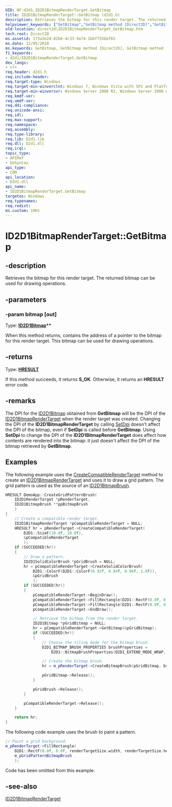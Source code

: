 ```yaml
---
UID: NF:d2d1.ID2D1BitmapRenderTarget.GetBitmap
title: ID2D1BitmapRenderTarget::GetBitmap (d2d1.h)
description: Retrieves the bitmap for this render target. The returned bitmap can be used for drawing operations.helpviewer_keywords: ["GetBitmap","GetBitmap method [Direct2D]","GetBitmap method [Direct2D]","ID2D1BitmapRenderTarget interface","ID2D1BitmapRenderTarget interface [Direct2D]","GetBitmap method","ID2D1BitmapRenderTarget.GetBitmap","ID2D1BitmapRenderTarget::GetBitmap","d2d1/ID2D1BitmapRenderTarget::GetBitmap","direct2d.ID2D1BitmapRenderTarget_GetBitmap"]
old-location: direct2d\ID2D1BitmapRenderTarget_GetBitmap.htm
tech.root: Direct2D
ms.assetid: 173a3e2d-82b8-4c33-9a74-1bbf755bbf65
ms.date: 12/05/2018
ms.keywords: GetBitmap, GetBitmap method [Direct2D], GetBitmap method [Direct2D],ID2D1BitmapRenderTarget interface, ID2D1BitmapRenderTarget interface [Direct2D],GetBitmap method, ID2D1BitmapRenderTarget.GetBitmap, ID2D1BitmapRenderTarget::GetBitmap, d2d1/ID2D1BitmapRenderTarget::GetBitmap, direct2d.ID2D1BitmapRenderTarget_GetBitmap
f1_keywords:
- d2d1/ID2D1BitmapRenderTarget.GetBitmap
dev_langs:
- c++
req.header: d2d1.h
req.include-header: 
req.target-type: Windows
req.target-min-winverclnt: Windows 7, Windows Vista with SP2 and Platform Update for Windows Vista [desktop apps \| UWP apps]
req.target-min-winversvr: Windows Server 2008 R2, Windows Server 2008 with SP2 and Platform Update for Windows Server 2008 [desktop apps \| UWP apps]
req.kmdf-ver: 
req.umdf-ver: 
req.ddi-compliance: 
req.unicode-ansi: 
req.idl: 
req.max-support: 
req.namespace: 
req.assembly: 
req.type-library: 
req.lib: D2d1.lib
req.dll: D2d1.dll
req.irql: 
topic_type:
- APIRef
- kbSyntax
api_type:
- COM
api_location:
- D2d1.dll
api_name:
- ID2D1BitmapRenderTarget.GetBitmap
targetos: Windows
req.typenames: 
req.redist: 
ms.custom: 19H1
---
```


# ID2D1BitmapRenderTarget::GetBitmap


## -description


Retrieves the bitmap for this render target. The returned bitmap can be used for drawing operations.


## -parameters




### -param bitmap [out]

Type: <b><a href="https://docs.microsoft.com/windows/desktop/api/d2d1/nn-d2d1-id2d1bitmap">ID2D1Bitmap</a>**</b>

When this method returns, contains the address of a pointer to the bitmap for this render target. This bitmap can be used for drawing operations.


## -returns



Type: <b><a href="/windows/win32/com/structure-of-com-error-codes">HRESULT</a></b>

If this method succeeds, it returns <b xmlns:loc="http://microsoft.com/wdcml/l10n">S_OK</b>. Otherwise, it returns an <b xmlns:loc="http://microsoft.com/wdcml/l10n">HRESULT</b> error code.




## -remarks



The DPI for the <a href="https://docs.microsoft.com/windows/desktop/api/d2d1/nn-d2d1-id2d1bitmap">ID2D1Bitmap</a> obtained from <b>GetBitmap</b> will be the DPI of the <a href="https://docs.microsoft.com/windows/desktop/api/d2d1/nn-d2d1-id2d1bitmaprendertarget">ID2D1BitmapRenderTarget</a> when the render target was created. Changing the DPI of the <b>ID2D1BitmapRenderTarget</b> by calling  <a href="https://docs.microsoft.com/windows/desktop/api/d2d1/nf-d2d1-id2d1rendertarget-setdpi">SetDpi</a> doesn't affect the DPI of the bitmap, even if <b>SetDpi</b> is called before <b>GetBitmap</b>. Using <b>SetDpi</b> to change the DPI of the <b>ID2D1BitmapRenderTarget</b> does affect how contents are rendered into the bitmap: it just doesn't affect the DPI of the bitmap retrieved by <b>GetBitmap</b>.


## Examples

The following example uses the <a href="/windows/win32/api/d2d1/nf-d2d1-id2d1rendertarget-createcompatiblerendertarget(constd2d1_size_f_constd2d1_size_u_constd2d1_pixel_format_d2d1_compatible_render_target_options_id2d1bitmaprendertarget)">CreateCompatibleRenderTarget</a> method to create an <a href="https://docs.microsoft.com/windows/desktop/api/d2d1/nn-d2d1-id2d1bitmaprendertarget">ID2D1BitmapRenderTarget</a> and uses it to  draw a grid pattern. The grid pattern is used as the source of an <a href="https://docs.microsoft.com/windows/desktop/api/d2d1/nn-d2d1-id2d1bitmapbrush">ID2D1BitmapBrush</a>.


```cpp
HRESULT DemoApp::CreateGridPatternBrush(
    ID2D1RenderTarget *pRenderTarget,
    ID2D1BitmapBrush **ppBitmapBrush
    )
{
    // Create a compatible render target.
    ID2D1BitmapRenderTarget *pCompatibleRenderTarget = NULL;
    HRESULT hr = pRenderTarget->CreateCompatibleRenderTarget(
        D2D1::SizeF(10.0f, 10.0f),
        &pCompatibleRenderTarget
        );
    if (SUCCEEDED(hr))
    {
        // Draw a pattern.
        ID2D1SolidColorBrush *pGridBrush = NULL;
        hr = pCompatibleRenderTarget->CreateSolidColorBrush(
            D2D1::ColorF(D2D1::ColorF(0.93f, 0.94f, 0.96f, 1.0f)),
            &pGridBrush
            );
        if (SUCCEEDED(hr))
        {
            pCompatibleRenderTarget->BeginDraw();
            pCompatibleRenderTarget->FillRectangle(D2D1::RectF(0.0f, 0.0f, 10.0f, 1.0f), pGridBrush);
            pCompatibleRenderTarget->FillRectangle(D2D1::RectF(0.0f, 0.1f, 1.0f, 10.0f), pGridBrush);
            pCompatibleRenderTarget->EndDraw();

            // Retrieve the bitmap from the render target.
            ID2D1Bitmap *pGridBitmap = NULL;
            hr = pCompatibleRenderTarget->GetBitmap(&pGridBitmap);
            if (SUCCEEDED(hr))
            {
                // Choose the tiling mode for the bitmap brush.
                D2D1_BITMAP_BRUSH_PROPERTIES brushProperties =
                    D2D1::BitmapBrushProperties(D2D1_EXTEND_MODE_WRAP, D2D1_EXTEND_MODE_WRAP);

                // Create the bitmap brush.
                hr = m_pRenderTarget->CreateBitmapBrush(pGridBitmap, brushProperties, ppBitmapBrush);

                pGridBitmap->Release();
            }

            pGridBrush->Release();
        }

        pCompatibleRenderTarget->Release();
    }

    return hr;
}

```


The following code example uses the brush to paint a pattern.


```cpp
// Paint a grid background.
m_pRenderTarget->FillRectangle(
    D2D1::RectF(0.0f, 0.0f, renderTargetSize.width, renderTargetSize.height),
    m_pGridPatternBitmapBrush
    );

```


Code has been omitted from this example. 
        

<div class="code"></div>



## -see-also




<a href="https://docs.microsoft.com/windows/desktop/api/d2d1/nn-d2d1-id2d1bitmaprendertarget">ID2D1BitmapRenderTarget</a>
 

 

